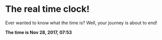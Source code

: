 # The real time clock!

Ever wanted to know what the time is? Well, your journey is about to end!

**The time is Nov 28, 2017, 07:53**